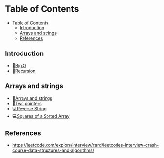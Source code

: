 # Table of Contents
- [Table of Contents](#table-of-contents)
  - [Introduction](#introduction)
  - [Arrays and strings](#arrays-and-strings)
  - [References](#references)

## Introduction

- 📝[Big O](leetcode/Introduction/Big-O.md)
- 📝[Recursion](leetcode/Introduction/Recursion.md)

## Arrays and strings
- 📝[Arrays and strings](leetcode/Arrays-and-strings/Arrays-and-strings.md)
- 📝[Two pointers](leetcode/Arrays-and-strings/Two-pointers.md)
- 💻[Reverse String](leetcode/Arrays-and-strings/Reverse-String.md)
- 💻[Squares of a Sorted Array](leetcode/Arrays-and-strings/Squares-of-a-Sorted-Array.md)

## References
- https://leetcode.com/explore/interview/card/leetcodes-interview-crash-course-data-structures-and-algorithms/